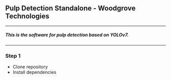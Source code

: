 <h2>Pulp Detection Standalone - Woodgrove Technologies</h2>
<hr>
<h5>This is the software for pulp detection based on YOLOv7.</h5>
<hr>
<h3>Step 1</h3>
<ul>
  <li>Clone repository</li>
  <li>Install dependencies</li>
</ul>

